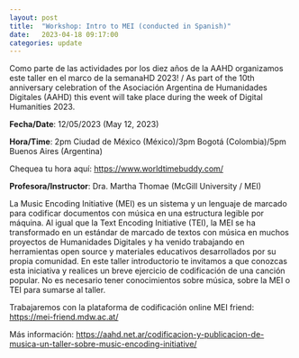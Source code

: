 ```yaml
---
layout: post
title:  "Workshop: Intro to MEI (conducted in Spanish)"
date:   2023-04-18 09:17:00
categories: update
---
```


Como parte de las actividades por los diez años de la AAHD organizamos este taller en el marco de la semanaHD 2023! / As part of the 10th anniversary celebration of the Asociación Argentina de Humanidades Digitales (AAHD) this event will take place during the week of Digital Humanities 2023.

**Fecha/Date**: 12/05/2023 (May 12, 2023)

**Hora/Time**: 2pm Ciudad de México (México)/3pm Bogotá (Colombia)/5pm Buenos Aires (Argentina)

Chequea tu hora aquí: https://www.worldtimebuddy.com/

**Profesora/Instructor**: Dra. Martha Thomae (McGill University / MEI)

La Music Encoding Initiative (MEI) es un sistema y un lenguaje de marcado para codificar documentos con música en una estructura legible por máquina. Al igual que la Text Encoding Initiative (TEI), la MEI se ha transformado en un estándar de marcado de textos con música en muchos proyectos de Humanidades Digitales y ha venido trabajando en herramientas open source y materiales educativos desarrollados por su propia comunidad. En este taller introductorio te invitamos a que conozcas esta iniciativa y realices un breve ejercicio de codificación de una canción popular. No es necesario tener conocimientos sobre música, sobre la MEI o TEI para sumarse al taller.

Trabajaremos con la plataforma de codificación online MEI friend: https://mei-friend.mdw.ac.at/

Más información: https://aahd.net.ar/codificacion-y-publicacion-de-musica-un-taller-sobre-music-encoding-initiative/
